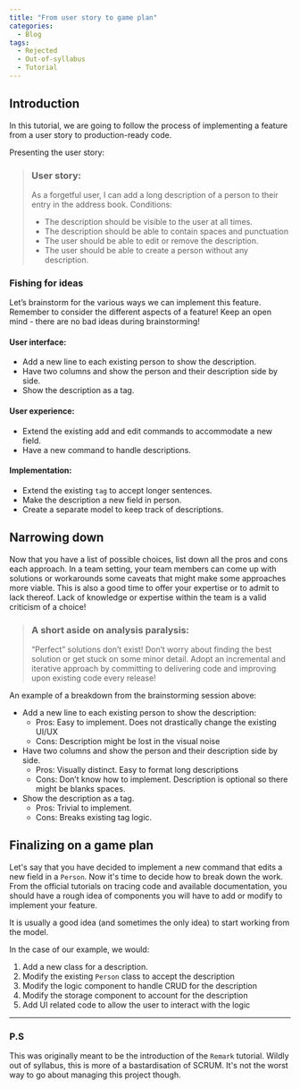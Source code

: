```yaml
---
title: "From user story to game plan"
categories:
  - Blog
tags:
  - Rejected
  - Out-of-syllabus
  - Tutorial
---
```


## Introduction 

In this tutorial, we are going to follow the process of implementing a feature from a user story to production-ready code.

Presenting the user story:

> ### User story: 
> As a forgetful user, I can add a long description of a person to their entry in the address book.
Conditions:
> * The description should be visible to the user at all times.
> * The description should be able to contain spaces and punctuation
> * The user should be able to edit or remove the description.
> * The user should be able to create a person without any description.

### Fishing for ideas
Let’s brainstorm for the various ways we can implement this feature.
Remember to consider the different aspects of a feature!
Keep an open mind - there are no bad ideas during brainstorming! 

#### User interface:
* Add a new line to each existing person to show the description.
* Have two columns and show the person and their description side by side.
* Show the description as a tag.

#### User experience: 
* Extend the existing add and edit commands to accommodate a new field.
* Have a new command to handle descriptions.

#### Implementation:
* Extend the existing `tag` to accept longer sentences.
* Make the description a new field in person.
* Create a separate model to keep track of descriptions. 

## Narrowing down
Now that you have a list of possible choices, list down all the pros and cons each approach.
In a team setting, your team members can come up with solutions or workarounds some caveats that might make some approaches more viable.
This is also a good time to offer your expertise or to admit to lack thereof.
Lack of knowledge or expertise within the team is a valid criticism of a choice! 

> ### A short aside on analysis paralysis:
> “Perfect” solutions don’t exist! 
> Don’t worry about finding the best solution or get stuck on some minor detail.
> Adopt an incremental and iterative approach by committing to delivering code and improving upon existing code every release!

An example of a breakdown from the brainstorming session above:

* Add a new line to each existing person to show the description:
    * Pros: Easy to implement. Does not drastically change the existing UI/UX
    * Cons: Description might be lost in the visual noise 
* Have two columns and show the person and their description side by side.
    * Pros: Visually distinct. Easy to format long descriptions 
    * Cons: Don’t know how to implement. Description is optional so there might be blanks spaces.
* Show the description as a tag.
    * Pros: Trivial to implement.
    * Cons: Breaks existing tag logic. 

## Finalizing on a game plan

Let's say that you have decided to implement a new command that edits a new field in a `Person`.
Now it's time to decide how to break down the work.
From the official tutorials on tracing code and available documentation, you should have a rough idea of components you will have to add or modify to implement your feature.

It is usually a good idea (and sometimes the only idea) to start working from the model.

In the case of our example, we would:

1. Add a new class for a description.
1. Modify the existing `Person` class to accept the description
1. Modify the logic component to handle CRUD for the description
1. Modify the storage component to account for the description
1. Add UI related code to allow the user to interact with the logic

---

### P.S 

This was originally meant to be the introduction of the `Remark` tutorial. 
Wildly out of syllabus, this is more of a bastardisation of SCRUM.
It's not the worst way to go about managing this project though. 
  

